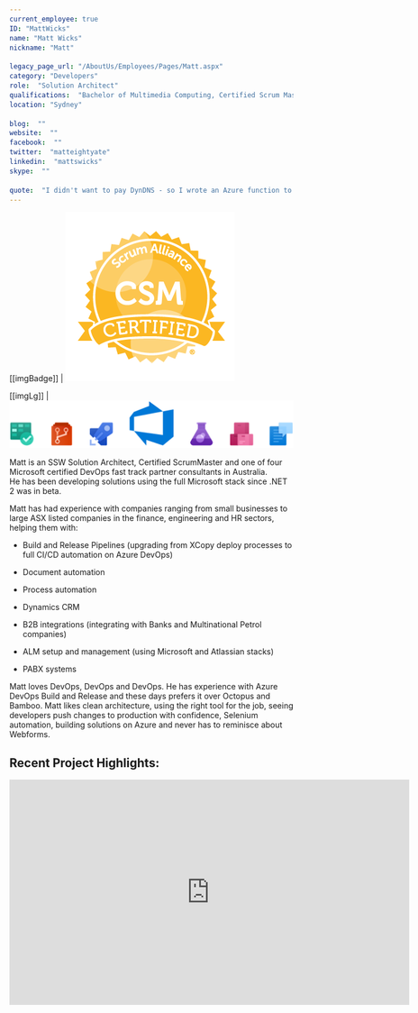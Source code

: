 ```yaml
---
current_employee: true
ID: "MattWicks"
name: "Matt Wicks"
nickname: "Matt"

legacy_page_url: "/AboutUs/Employees/Pages/Matt.aspx"
category: "Developers"
role:  "Solution Architect"
qualifications:  "Bachelor of Multimedia Computing, Certified Scrum Master"
location: "Sydney"

blog:  ""
website:  ""
facebook:  ""
twitter:  "matteightyate"
linkedin:  "mattswicks"
skype:  ""

quote:  "I didn't want to pay DynDNS - so I wrote an Azure function to replace them"
---
```


[[imgBadge]]
| ![CSM Certified](./Images/Bio/badge-7227.png) 

[[imgLg]]
| ![devops.png](./Images/Bio/devops.png) 
  

Matt is an SSW Solution Architect, Certified ScrumMaster and one of four Microsoft certified DevOps fast track partner consultants in Australia.  
He has been developing solutions using the full Microsoft stack since .NET 2 was in beta.  

Matt has had experience with companies ranging from small businesses to large ASX listed companies in the finance, engineering and HR sectors, helping them with: 

* Build and Release Pipelines (upgrading from XCopy deploy processes to full CI/CD automation on Azure DevOps)

* Document automation

* Process automation

* Dynamics CRM

* B2B integrations (integrating with Banks and Multinational Petrol companies)

* ALM setup and management (using Microsoft and Atlassian stacks)

* PABX systems  

Matt loves DevOps, DevOps and DevOps. He has experience with Azure DevOps Build and Release and these days prefers it over Octopus and Bamboo. Matt likes clean architecture, using the right tool for the job, seeing developers push changes to production with confidence, Selenium automation, building solutions on Azure and never has to reminisce about Webforms.

## Recent Project Highlights:
<iframe width="710" height="400" src="https://www.youtube.com/embed/wiFadV5SOPc" frameborder="0"></iframe> 
